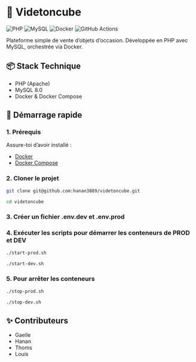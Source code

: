 # 🧊 Videtoncube

![PHP](https://img.shields.io/badge/PHP-777BB4?style=for-the-badge&logo=php&logoColor=white)
![MySQL](https://img.shields.io/badge/MySQL-4479A1?style=for-the-badge&logo=mysql&logoColor=white)
![Docker](https://img.shields.io/badge/Docker-2496ED?style=for-the-badge&logo=docker&logoColor=white)
![GitHub Actions](https://img.shields.io/github/actions/workflow/status/hanan3889/videtoncube/main.yml?style=for-the-badge&logo=githubactions&logoColor=white)

Plateforme simple de vente d’objets d’occasion. Développée en PHP avec MySQL, orchestrée via Docker.

## 📦 Stack Technique

- PHP (Apache)
- MySQL 8.0
- Docker & Docker Compose 

## 🚀 Démarrage rapide

### 1. Prérequis

Assure-toi d’avoir installé :

- [Docker](https://www.docker.com/products/docker-desktop)
- [Docker Compose](https://docs.docker.com/compose/install/)

### 2. Cloner le projet

```bash
git clone git@github.com:hanan3889/videtoncube.git
````
```bash
cd videtoncube
````
### 3. Créer un fichier .env.dev et .env.prod

### 4. Exécuter les scripts pour démarrer les conteneurs de PROD et DEV

```bash
./start-prod.sh
```` 

```bash
./start-dev.sh
```` 

### 5. Pour arrêter les conteneurs

```bash
./stop-prod.sh
````

```bash
./stop-dev.sh
```` 

## ✨ Contributeurs

- Gaelle
- Hanan
- Thoms
- Louis